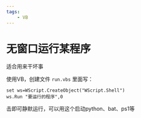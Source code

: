 ```yaml
---
tags:
    - VB
---
```


# 无窗口运行某程序

适合用来干坏事

使用VB，创建文件 `run.vbs` 里面写：

```vbs
set ws=WScript.CreateObject("WScript.Shell")
ws.Run "要运行的程序",0
```

击即可静默运行，可以用这个启动python、bat、ps1等